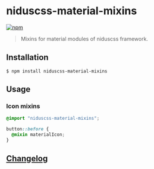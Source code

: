 # niduscss-material-mixins
[![npm][npm-image]][npm-url]

[npm-image]: https://img.shields.io/npm/v/niduscss-material-mixins.svg
[npm-url]: https://npmjs.org/package/niduscss-material-mixins

> Mixins for material modules of niduscss framework.


## Installation

```console
$ npm install niduscss-material-mixins
```


## Usage

### Icon mixins

```css
@import "niduscss-material-mixins";

button::before {
  @mixin materialIcon;
}
```


## [Changelog](CHANGELOG.md)
